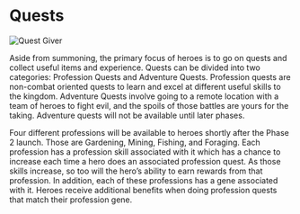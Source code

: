 # Quests

![Quest Giver](https://dfk-hv.b-cdn.net/art-assets/quest-giver.gif)

Aside from summoning, the primary focus of heroes is to go on quests and collect useful items and experience. Quests can be divided into two categories: Profession Quests and Adventure Quests. Profession quests are non-combat oriented quests to learn and excel at different useful skills to the kingdom. Adventure Quests involve going to a remote location with a team of heroes to fight evil, and the spoils of those battles are yours for the taking. Adventure quests will not be available until later phases.

Four different professions will be available to heroes shortly after the Phase 2 launch. Those are Gardening, Mining, Fishing, and Foraging. Each profession has a profession skill associated with it which has a chance to increase each time a hero does an associated profession quest. As those skills increase, so too will the hero’s ability to earn rewards from that profession. In addition, each of these professions has a gene associated with it. Heroes receive additional benefits when doing profession quests that match their profession gene.
